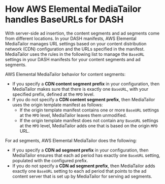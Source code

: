 # How AWS Elemental MediaTailor handles BaseURLs for DASH<a name="baseurls-for-dash"></a>

With server\-side ad insertion, the content segments and ad segments come from different locations\. In your DASH manifests, AWS Elemental MediaTailor manages URL settings based on your content distribution network \(CDN\) configuration and the URLs specified in the manifest\. MediaTailor uses the rules in the following list to manage the `BaseURL` settings in your DASH manifests for your content segments and ad segments\. 

AWS Elemental MediaTailor behavior for content segments:
+ If you specify a **CDN content segment prefix** in your configuration, then MediaTailor makes sure that there is exactly one `BaseURL`, with your specified prefix, defined at the `MPD` level\.
+ If you do not specify a **CDN content segment prefix**, then MediaTailor uses the origin template manifest as follows: 
  + If the origin template manifest contains one or more `BaseURL` settings at the `MPD` level, MediaTailor leaves them unmodified\.
  + If the origin template manifest does not contain any `BaseURL` settings at the `MPD` level, MediaTailor adds one that is based on the origin `MPD` URL\. 

For ad segments, AWS Elemental MediaTailor does the following:
+ If you specify a **CDN ad segment prefix** in your configuration, then MediaTailor ensures that each ad period has exactly one `BaseURL` setting, populated with the configured prefix\. 
+ If you do not specify a **CDN ad segment prefix**, then MediaTailor adds exactly one `BaseURL` setting to each ad period that points to the ad content server that is set up by MediaTailor for serving ad segments\.